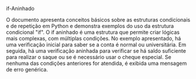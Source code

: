 if-Aninhado

O documento apresenta conceitos básicos sobre as estruturas condicionais e de repetição em Python e demonstra exemplos do uso da estrutura condicional "if". O if aninhado é uma estrutura que permite criar lógicas mais complexas, com múltiplas condições. No exemplo apresentado, há uma verificação inicial para saber se a conta é normal ou universitária. Em seguida, há uma verificação aninhada para verificar se há saldo suficiente para realizar o saque ou se é necessário usar o cheque especial. Se nenhuma das condições anteriores for atendida, é exibida uma mensagem de erro genérica.
